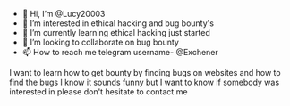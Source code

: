 - 👋 Hi, I’m @Lucy20003
- 👀 I’m interested in ethical hacking and bug bounty's 
- 🌱 I’m currently learning ethical hacking just started
- 💞️ I’m looking to collaborate on bug bounty
- 📫 How to reach me telegram username- @Exchener

<!---
Lucy20003/Lucy20003 is a ✨ special ✨ repository because its `README.md` (this file) appears on your GitHub profile.
You can click the Preview link to take a look at your changes.
--->

I want to learn how to get bounty by finding bugs on websites and how to find the bugs I know it sounds funny but I want to know if somebody was interested in please don't hesitate to contact me 
